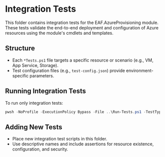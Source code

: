 # Integration Tests

This folder contains integration tests for the EAF.AzureProvisioning module. These tests validate the end-to-end deployment and configuration of Azure resources using the module's cmdlets and templates.

## Structure

- Each `*Tests.ps1` file targets a specific resource or scenario (e.g., VM, App Service, Storage).
- Test configuration files (e.g., `test-config.json`) provide environment-specific parameters.

## Running Integration Tests

To run only integration tests:

```powershell
pwsh -NoProfile -ExecutionPolicy Bypass -File ..\Run-Tests.ps1 -TestType Integration
```

## Adding New Tests

- Place new integration test scripts in this folder.
- Use descriptive names and include assertions for resource existence, configuration, and security.
